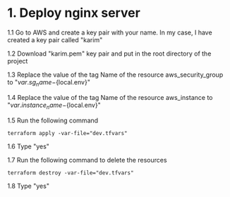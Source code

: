 # 1. Deploy nginx server

1.1 Go to AWS and create a key pair with your name. In my case, I have created a key pair called "karim"

1.2 Download "karim.pem" key pair and put in the root directory of the project

1.3 Replace the value of the tag Name of the resource aws_security_group to "${var.sg_name}-${local.env}"

1.4 Replace the value of the tag Name of the resource aws_instance to "${var.instance_name}-${local.env}"

1.5 Run the following command
```
terraform apply -var-file="dev.tfvars"
```
1.6 Type "yes"

1.7 Run the following command to delete the resources
```
terraform destroy -var-file="dev.tfvars"
```
1.8 Type "yes"